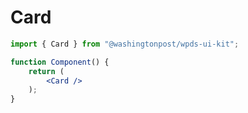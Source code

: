 # Card

```jsx
import { Card } from "@washingtonpost/wpds-ui-kit";

function Component() {
	return (
		<Card />
	);
}
```
